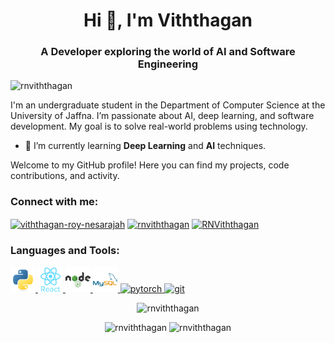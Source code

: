 # <h1 align="center">Hi 👋, I'm Viththagan</h1>
<h3 align="center">A Developer exploring the world of AI and Software Engineering</h3>

<p align="left"> <img src="https://komarev.com/ghpvc/?username=rnviththagan&label=Profile%20views&color=0e75b6&style=flat" alt="rnviththagan" /> </p>

I'm an undergraduate student in the Department of Computer Science at the University of Jaffna. I’m passionate about AI, deep learning, and software development. My goal is to solve real-world problems using technology.



- 🌱 I’m currently learning **Deep Learning** and **AI** techniques.


Welcome to my GitHub profile! Here you can find my projects, code contributions, and activity.
<h3 align="left">Connect with me:</h3>
<p align="left">
<a href="https://linkedin.com/in/viththagan-roy-nesarajah" target="blank"><img align="center" src="https://raw.githubusercontent.com/rahuldkjain/github-profile-readme-generator/master/src/images/icons/Social/linked-in-alt.svg" alt="viththagan-roy-nesarajah" height="30" width="40" /></a>
<a href="https://github.com/RNViththagan" target="blank"><img align="center" src="https://raw.githubusercontent.com/rahuldkjain/github-profile-readme-generator/master/src/images/icons/Social/github.svg" alt="rnviththagan" height="30" width="40" /></a>
<a href="https://www.hackerrank.com/RNViththagan" target="blank"><img align="center" src="https://raw.githubusercontent.com/rahuldkjain/github-profile-readme-generator/master/src/images/icons/Social/hackerrank.svg" alt="RNViththagan" height="30" width="40" /></a>
</p>

<h3 align="left">Languages and Tools:</h3>
<p align="left"> 
  <a href="https://www.python.org" target="_blank" rel="noreferrer"> <img src="https://raw.githubusercontent.com/devicons/devicon/master/icons/python/python-original.svg" alt="python" width="40" height="40"/> </a>
  <a href="https://reactjs.org/" target="_blank" rel="noreferrer"> <img src="https://raw.githubusercontent.com/devicons/devicon/master/icons/react/react-original-wordmark.svg" alt="react" width="40" height="40"/> </a>
  <a href="https://nodejs.org" target="_blank" rel="noreferrer"> <img src="https://raw.githubusercontent.com/devicons/devicon/master/icons/nodejs/nodejs-original-wordmark.svg" alt="nodejs" width="40" height="40"/> </a>
  <a href="https://www.mysql.com/" target="_blank" rel="noreferrer"> <img src="https://raw.githubusercontent.com/devicons/devicon/master/icons/mysql/mysql-original-wordmark.svg" alt="mysql" width="40" height="40"/> </a>
  <a href="https://pytorch.org" target="_blank" rel="noreferrer"> <img src="https://upload.wikimedia.org/wikipedia/commons/9/96/Pytorch_logo.png" alt="pytorch" width="40" height="40"/> </a>
  <a href="https://git-scm.com/" target="_blank" rel="noreferrer"> <img src="https://www.vectorlogo.zone/logos/git-scm/git-scm-icon.svg" alt="git" width="40" height="40"/> </a>
</p>


</p>

<p align="center">  <img src="https://github-readme-stats.vercel.app/api/top-langs?username=RNViththagan&show_icons=true&locale=en&layout=compact" alt="rnviththagan" />

</p>
<p align="center">
  <img src="https://github-readme-stats.vercel.app/api?username=RNViththagan&show_icons=true&locale=en&layout=compact" alt="rnviththagan" />
  <img src="https://github-readme-streak-stats.herokuapp.com/?user=RNViththagan&" alt="rnviththagan" />
</p>


